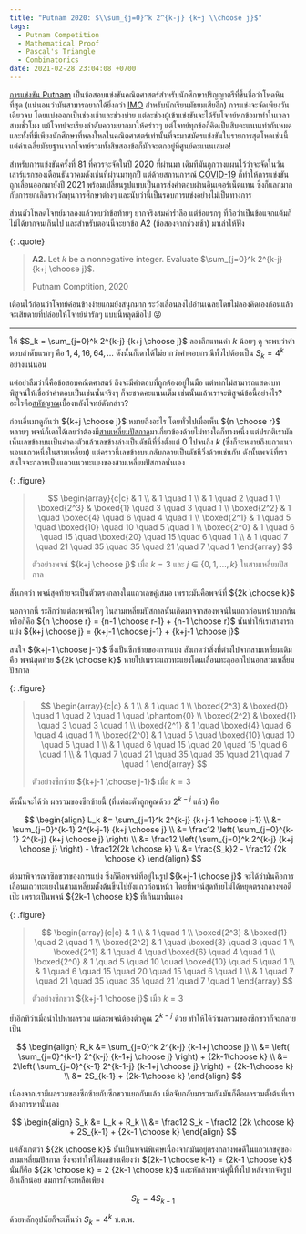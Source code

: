 ```yaml
---
title: "Putnam 2020: $\\sum_{j=0}^k 2^{k-j} {k+j \\choose j}$"
tags:
  - Putnam Competition
  - Mathematical Proof
  - Pascal's Triangle
  - Combinatorics
date: 2021-02-28 23:04:08 +0700
---
```


[การแข่งขัน Putnam][putnam competition] เป็นข้อสอบแข่งขันคณิตศาสตร์สำหรับนักศึกษาปริญญาตรีที่ขึ้นชื่อว่าโหดหินที่สุด (แน่นอนว่ามันสามารถยากได้ยิ่งกว่า [IMO][] สำหรับนักเรียนมัธยมเสียอีก) การแข่งจะจัดเพียงวันเดียวจบ โดยแบ่งออกเป็นช่วงเช้าและช่วงบ่าย แต่ละช่วงผู้เข้าแข่งขันจะได้รับโจทย์หกข้อมาทำในเวลาสามชั่วโมง แม้โจทย์จะเรียงลำดับความยากมาให้คร่าวๆ แต่โจทย์ทุกข้อก็คิดเป็นสิบคะแนนเท่ากันหมด และทั้งที่มีเพียงนักศึกษาที่หลงใหลในคณิตศาสตร์เท่านั้นที่จะมาสมัครแข่งขันในรายการสุดโหดเช่นนี้ แต่ค่าเฉลี่ยมัธยฐานจากโจทย์รวมทั้งสิบสองข้อก็มักจะตกอยู่ที่ศูนย์คะแนนเสมอ!

สำหรับการแข่งขันครั้งที่ 81 ที่ควรจะจัดในปี 2020 ที่ผ่านมา เดิมทีมันถูกวางแผนไว้ว่าจะจัดในวันเสาร์แรกของเดือนธันวาคมดังเช่นที่ผ่านมาทุกปี แต่ด้วยสถานการณ์ [COVID-19][] ก็ทำให้การแข่งขันถูกเลื่อนออกมายังปี 2021 พร้อมเปลี่ยนรูปแบบเป็นการส่งคำตอบผ่านอินเตอร์เน็ตแทน ซึ่งก็แลกมากกับการยกเลิกรางวัลทุนการศึกษาต่างๆ และนับว่านี่เป็นรอบการแข่งอย่างไม่เป็นทางการ

ส่วนตัวโหลดโจทย์มาลองแล้วพบว่าข้อท้ายๆ ยากจริงสมคำร่ำลือ แต่ข้อแรกๆ ที่ถือว่าเป็นข้อแจกแต้มก็ไม่ได้ยากจนเกินไป และสำหรับตอนนี้จะยกข้อ A2 (ข้อสองจากช่วงเช้า) มาเล่าให้ฟัง

{: .quote}
> **A2.** Let $k$ be a nonnegative integer. Evaluate $\sum_{j=0}^k 2^{k-j} {k+j \choose j}$.
>
> Putnam Comptition, 2020

เตือนไว้ก่อนว่าโจทย์ค่อนข้างง่ายแถมยังสนุกมาก ระวังเลื่อนลงไปอ่านเฉลยโดยไม่ลองคิดเองก่อนแล้วจะเสียดายที่ปล่อยให้โจทย์น่ารักๆ แบบนี้หลุดมือไป 😜

---

ให้ $S_k = \sum_{j=0}^k 2^{k-j} {k+j \choose j}$ ลองถึกแทนค่า $k$ น้อยๆ ดู จะพบว่าคำตอบลำดับแรกๆ คือ $1, 4, 16, 64, \dots$ ดังนั้นก็เดาได้ไม่ยากว่าคำตอบกรณีทั่วไปต้องเป็น $S_k = 4^k$ อย่างแน่นอน

แต่อย่าลืมว่านี่คือข้อสอบคณิตศาสตร์ ถึงจะมีคำตอบที่ถูกต้องอยู่ในมือ แต่หากไม่สามารถแสดงบทพิสูจน์ให้เชื่อว่าคำตอบเป็นเช่นนั้นจริงๆ ก็จะชวดคะแนนเต็ม เช่นนั้นแล้วเราจะพิสูจน์ข้อนี้อย่างไร? อะไรคือ[สหัชญาณ][intuition]เบื้องหลังโจทย์ดังกล่าว?

ก่อนอื่นมาดูกันว่า ${k+j \choose j}$ หมายถึงอะไร โดยทั่วไปเมื่อเห็น ${n \choose r}$ หลายๆ พจน์ก็เดาได้เลยว่าต้องมี[สามเหลี่ยมปัสกาล][pascal triangle]มาเกี่ยวข้องด้วยไม่ทางใดก็ทางหนึ่ง แต่ปรกติเรามักเห็นเลขข้างบนเป็นค่าคงตัวแล้วเลขข้างล่างเป็นดัชนีที่วิ่งตั้งแต่ $0$ ไปจนถึง $k$ (ซึ่งก็จะหมายถึงแถวแนวนอนแถวหนึ่งในสามเหลี่ยม) แต่คราวนี้เลขข้างบนกลับกลายเป็นดัชนีวิ่งด้วยเช่นกัน ดังนั้นพจน์ที่เราสนใจจะกลายเป็นแถวแนวทะแยงของสามเหลี่ยมปัสกาลนั่นเอง

{: .figure}
> $$ \begin{array}{c|c}
>             & 1 \\
>             & 1 \quad 1 \\
>             & 1 \quad 2 \quad 1 \\
> \boxed{2^3} & \boxed{1} \quad 3 \quad 3 \quad 1 \\
> \boxed{2^2} & 1 \quad \boxed{4} \quad 6 \quad 4 \quad 1 \\
> \boxed{2^1} & 1 \quad 5 \quad \boxed{10} \quad 10 \quad 5 \quad 1 \\
> \boxed{2^0} & 1 \quad 6 \quad 15 \quad \boxed{20} \quad 15 \quad 6 \quad 1 \\
>             & 1 \quad 7 \quad 21 \quad 35 \quad 35 \quad 21 \quad 7 \quad 1
> \end{array} $$
>
> ตัวอย่างพจน์ ${k+j \choose j}$ เมื่อ $k=3$ และ $j\in\lbrace0,1,\dots,k\rbrace$ ในสามเหลี่ยมปัสกาล

สังเกตว่า พจน์สุดท้ายจะเป็นตัวตรงกลางในแถวเลขคู่เสมอ เพราะมันคือพจน์ที่ ${2k \choose k}$

นอกจากนี้ ระลึกว่าแต่ละพจน์ใดๆ ในสามเหลี่ยมปัสกาลนั้นเกิดมาจากสองพจน์ในแถวก่อนหน้าบวกกัน หรือก็คือ ${n \choose r} = {n-1 \choose r-1} + {n-1 \choose r}$ นั่นทำให้เราสามารถแบ่ง ${k+j \choose j} = {k+j-1 \choose j-1} + {k+j-1 \choose j}$

สนใจ ${k+j-1 \choose j-1}$ ซึ่งเป็นซีกซ้ายของการแบ่ง สังเกตว่าสิ่งที่ต่างไปจากสามเหลี่ยมเดิม คือ พจน์สุดท้าย ${2k \choose k}$ หายไปเพราะแถวทะแยงโดนเลื่อนทะลุออกไปนอกสามเหลี่ยมปัสกาล

{: .figure}
> $$ \begin{array}{c|c}
>             & 1 \\
>             & 1 \quad 1 \\
> \boxed{2^3} & \boxed{0} \quad 1 \quad 2 \quad 1 \quad \phantom{0} \\
> \boxed{2^2} & \boxed{1} \quad 3 \quad 3 \quad 1 \\
> \boxed{2^1} & 1 \quad \boxed{4} \quad 6 \quad 4 \quad 1 \\
> \boxed{2^0} & 1 \quad 5 \quad \boxed{10} \quad 10 \quad 5 \quad 1 \\
>             & 1 \quad 6 \quad 15 \quad 20 \quad 15 \quad 6 \quad 1 \\
>             & 1 \quad 7 \quad 21 \quad 35 \quad 35 \quad 21 \quad 7 \quad 1
> \end{array} $$
>
> ตัวอย่างซีกซ้าย ${k+j-1 \choose j-1}$ เมื่อ $k=3$

ดังนั้นจะได้ว่า ผลรวมของซีกซ้ายนี้ (ที่แต่ละตัวถูกคูณด้วย $2^{k-j}$ แล้ว) คือ

$$ \begin{align}
L_k &= \sum_{j=1}^k 2^{k-j} {k+j-1 \choose j-1} \\
    &= \sum_{j=0}^{k-1} 2^{k-j-1} {k+j \choose j} \\
    &= \frac12 \left( \sum_{j=0}^{k-1} 2^{k-j} {k+j \choose j} \right) \\
    &= \frac12 \left( \sum_{j=0}^k 2^{k-j} {k+j \choose j} \right) - \frac12{2k \choose k} \\
    &= \frac{S_k}2 - \frac12 {2k \choose k}
\end{align} $$

ต่อมาพิจารณาซีกขวาของการแบ่ง ซึ่งก็คือพจน์ที่อยู่ในรูป ${k+j-1 \choose j}$ จะได้ว่ามันคือการเลื่อนแถวทะแยงในสามเหลี่ยมตั้งต้นขึ้นไปยังแถวก่อนหน้า โดยที่พจน์สุดท้ายไม่ได้หยุดตรงกลางพอดีเป๊ะ เพราะเป็นพจน์ ${2k-1 \choose k}$ ที่เกินมานั่นเอง

{: .figure}
> $$ \begin{array}{c|c}
>             & 1 \\
>             & 1 \quad 1 \\
> \boxed{2^3} & \boxed{1} \quad 2 \quad 1 \\
> \boxed{2^2} & 1 \quad \boxed{3} \quad 3 \quad 1 \\
> \boxed{2^1} & 1 \quad 4 \quad \boxed{6} \quad 4 \quad 1 \\
> \boxed{2^0} & 1 \quad 5 \quad 10 \quad \boxed{10} \quad 5 \quad 1 \\
>             & 1 \quad 6 \quad 15 \quad 20 \quad 15 \quad 6 \quad 1 \\
>             & 1 \quad 7 \quad 21 \quad 35 \quad 35 \quad 21 \quad 7 \quad 1
> \end{array} $$
>
> ตัวอย่างซีกขวา ${k+j-1 \choose j}$ เมื่อ $k=3$

ย้ำอีกทีว่าเมื่อนำไปหาผลรวม แต่ละพจน์ต้องตัวคูณ $2^{k-j}$ ด้วย ทำให้ได้ว่าผลรวมของซีกขวาก็จะกลายเป็น

$$ \begin{align}
R_k &= \sum_{j=0}^k 2^{k-j} {k-1+j \choose j} \\
    &= \left( \sum_{j=0}^{k-1} 2^{k-j} {k-1+j \choose j} \right) + {2k-1\choose k} \\
    &= 2\left( \sum_{j=0}^{k-1} 2^{k-1-j} {k-1+j \choose j} \right) + {2k-1\choose k} \\
    &= 2S_{k-1} + {2k-1\choose k}
\end{align} $$

เนื่องจากเรามีผลรวมของซีกซ้ายกับซีกขวาแยกกันแล้ว เมื่อจับกลับมารวมกันมันก็คือผลรวมตั้งต้นที่เราต้องการหานั่นเอง

$$ \begin{align}
S_k &= L_k + R_k \\
    &= \frac12 S_k - \frac12 {2k \choose k} + 2S_{k-1} + {2k-1 \choose k}
\end{align} $$

แต่สังเกตว่า ${2k \choose k}$ นั้นเป็นพจน์พิเศษเนื่องจากมันอยู่ตรงกลางพอดีในแถวเลขคู่ของสามเหลี่ยมปัสกาล ซึ่งจะทำให้ได้ผลข้างเคียงว่า ${2k-1 \choose k-1} = {2k-1 \choose k}$ นั่นก็คือ ${2k \choose k} = 2 {2k-1 \choose k}$ และหักล้างพจน์คู่นี้ทิ้งไป หลังจากจัดรูปอีกเล็กน้อย สมการก็จะเหลือเพียง

$$
S_k = 4S_{k-1}
$$

ด้วยหลักอุปนัยก็จะเห็นว่า $S_k = 4^k$ ซ.ต.พ.



[putnam competition]: //en.wikipedia.org/wiki/William_Lowell_Putnam_Mathematical_Competition
[IMO]: //en.wikipedia.org/wiki/International_Mathematical_Olympiad
[COVID-19]: //en.wikipedia.org/wiki/COVID-19_pandemic
[intuition]: //en.wikipedia.org/wiki/Logical_intuition
[pascal triangle]: //en.wikipedia.org/wiki/Pascal%27s_triangle
